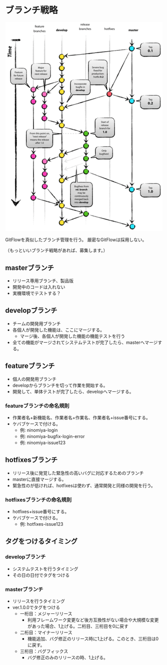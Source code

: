 # ブランチ戦略
![gitflow](./img/git-flow.png)

GitFlowを真似したブランチ管理を行う。
厳密なGitFlowは採用しない。

（もっといいブランチ戦略があれば、募集します。）

## masterブランチ
* リリース専用ブランチ、製品版
* 開発中のコードは入れない
* 実機環境でテストする？

## developブランチ
* チームの開発用ブランチ
* 各個人が開発した機能は、ここにマージする。
  * マージ後、各個人が開発した機能の機能テストを行う
* 全ての機能がマージされてシステムテストが完了したら、masterへマージする。

## featureブランチ
* 個人の開発用ブランチ
* developからブランチを切って作業を開始する。
* 開発して、単体テストが完了したら、developへマージする。

### featureブランチの命名規則
* 作業者名+新機能名、作業者名+作業名、作業者名+issue番号にする。
* ケバブケースで付ける。
  * 例: ninomiya-login
  * 例: ninomiya-bugfix-login-error
  * 例: ninomiya-issue123

## hotfixesブランチ
* リリース後に発覚した緊急性の高いバグに対応するためのブランチ
* masterに直接マージする。
* 緊急性のが低ければ、hotfixesは使わず、通常開発と同様の開発を行う。

### hotfixesブランチの命名規則
* hotfixes+issue番号にする。
* ケバブケースで付ける。
  * 例: hotfixes-issue123

## タグをつけるタイミング
### developブランチ
* システムテストを行うタイミング
* その日の日付でタグをつける
### masterブランチ
* リリースを行うタイミング
* ver.1.0.0でタグをつける
  * 一桁目：メジャーリリース
    * 利用フレームワーク変更など後方互換性がない場合や大規模な変更があった場合、1上げる。二桁目、三桁目を0に戻す
  * 二桁目：マイナーリリース
    * 機能追加、バグ修正のリリース時に1上げる。このとき、三桁目は0に戻す。
  * 三桁目：バグフィックス
    * バグ修正のみのリリースの時、1上げる。